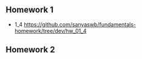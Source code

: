 ## Homework 1
- 1_4 https://github.com/sanyaswb/fundamentals-homework/tree/dev/hw_01_4

## Homework 2